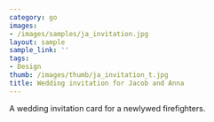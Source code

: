```yaml
---
category: go
images:
- /images/samples/ja_invitation.jpg
layout: sample
sample_link: ''
tags:
- Design
thumb: /images/thumb/ja_invitation_t.jpg
title: Wedding invitation for Jacob and Anna
---
```

A wedding invitation card for a newlywed firefighters.